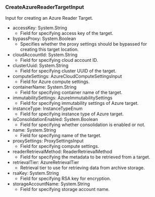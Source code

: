 ### CreateAzureReaderTargetInput
Input for creating an Azure Reader Target.

- accessKey: System.String
  - Field for specifying access key of the target.
- bypassProxy: System.Boolean
  - Specifies whether the proxy settings should be bypassed for creating this target location.
- cloudAccountId: System.String
  - Field for specifying cloud account ID.
- clusterUuid: System.String
  - Field for specifying cluster UUID of the target.
- computeSettings: AzureCloudComputeSettingsInput
  - Field for Azure compute settings.
- containerName: System.String
  - Field for specifying container name of the target.
- immutabilitySettings: AzureImmutabilitySettings
  - Field for specifying immutability settings of Azure target.
- instanceType: InstanceTypeEnum
  - Field for specifying instance type of Azure target.
- isConsolidationEnabled: System.Boolean
  - Field for specifying whether consolidation is enabled or not.
- name: System.String
  - Field for specifying name of the target.
- proxySettings: ProxySettingsInput
  - Field for specifying compute settings.
- readerRetrievalMethod: ReaderRetrievalMethod
  - Field for specifying the metadata to be retrieved from a target.
- retrievalTier: AzureRetrievalTier
  - Retrieval tier to use for retrieving data from archive storage.
- rsaKey: System.String
  - Field for specifying RSA key for encryption.
- storageAccountName: System.String
  - Field for specifying storage account name.
